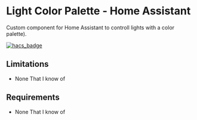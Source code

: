 # Light Color Palette - Home Assistant

Custom component for Home Assistant to controll lights with a color palette).

[![hacs_badge](https://img.shields.io/badge/HACS-Custom-41BDF5.svg?style=for-the-badge)](https://github.com/hacs/integration)


## Limitations

- None That I know of

## Requirements

- None That I know of
